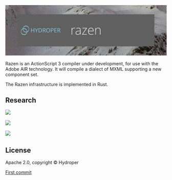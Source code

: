 <p align="center">
  <img src="assets/banner.png" alt="Banner">
</p>

Razen is an ActionScript 3 compiler under development, for use with the Adobe AIR technology. It will compile a dialect of MXML supporting a new component set.

The Razen infrastructure is implemented in Rust.

## Research

[![](https://img.shields.io/badge/See-Rust%20Guide-blue)](https://github.com/hydroper/as3parser/wiki/Rust-for-ActionScript-developers)

[![](https://img.shields.io/badge/See-Building%20a%20Compiler-blue)](https://github.com/hydroper/as3parser/wiki/Building-a-compiler)

[![](https://img.shields.io/badge/See-References-blue)](https://github.com/hydroper/as3parser/wiki/References)

<!--

[![](https://img.shields.io/badge/See-Old%20Codebase-blue)](https://github.com/hydroper-jet/privcompiler/tree/master/src/compiler)

-->

## License

Apache 2.0, copyright © Hydroper

[First commit](https://github.com/hydroper/razen/commit/38d07aa5e382b131a11e222fe3745a37d4728e61)